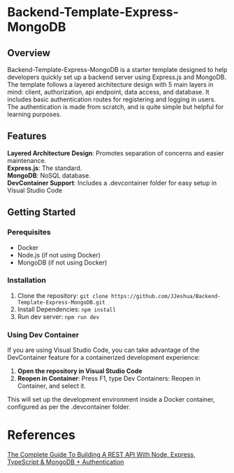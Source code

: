 # Backend-Template-Express-MongoDB
## Overview
Backend-Template-Express-MongoDB is a starter template designed to help developers quickly set up a backend server using Express.js and MongoDB. The template follows a layered architecture design with 5 main layers in mind: client, authorization, api endpoint, data access, and database. It includes basic authentication routes for registering and logging in users. The authentication is made from scratch, and is quite simple but helpful for learning purposes.
## Features
**Layered Architecture Design**: Promotes separation of concerns and easier maintenance.\
**Express.js**: The standard.\
**MongoDB**: NoSQL database.\
**DevContainer Support**: Includes a .devcontainer folder for easy setup in Visual Studio Code
## Getting Started
### Perequisites
* Docker
* Node.js (if not using Docker)
* MongoDB (if not using Docker)

### Installation 
1. Clone the repository:
`git clone https://github.com/JJeshua/Backend-Template-Express-MongoDB.git`
2. Install Dependencies:
`npm install`
3. Run dev server:
`npm run dev`

### Using Dev Container
If you are using Visual Studio Code, you can take advantage of the DevContainer feature for a containerized development experience:
1. **Open the repository in Visual Studio Code**
2. **Reopen in Container**: Press F1, type Dev Containers: Reopen in Container, and select it.

This will set up the development environment inside a Docker container, configured as per the .devcontainer folder.

# References

[The Complete Guide To Building A REST API With Node, Express, TypeScript & MongoDB + Authentication](https://www.youtube.com/watch?v=b8ZUb_Okxro "The Complete Guide To Building A REST API With Node, Express, TypeScript & MongoDB + Authentication")

